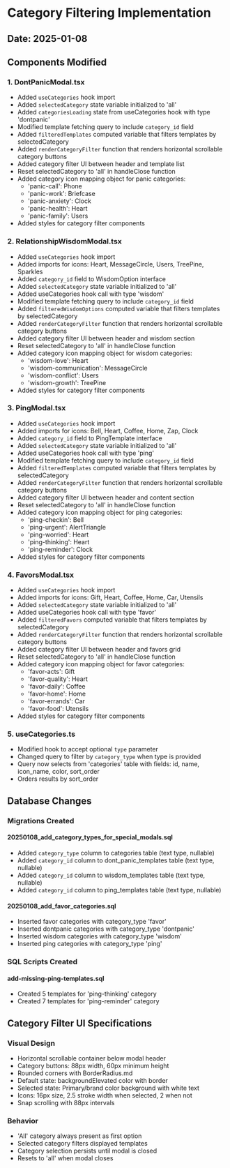 # Category Filtering Implementation

## Date: 2025-01-08

## Components Modified

### 1. DontPanicModal.tsx
- Added `useCategories` hook import
- Added `selectedCategory` state variable initialized to 'all'
- Added `categoriesLoading` state from useCategories hook with type 'dontpanic'
- Modified template fetching query to include `category_id` field
- Added `filteredTemplates` computed variable that filters templates by selectedCategory
- Added `renderCategoryFilter` function that renders horizontal scrollable category buttons
- Added category filter UI between header and template list
- Reset selectedCategory to 'all' in handleClose function
- Added category icon mapping object for panic categories:
  - 'panic-call': Phone
  - 'panic-work': Briefcase
  - 'panic-anxiety': Clock
  - 'panic-health': Heart
  - 'panic-family': Users
- Added styles for category filter components

### 2. RelationshipWisdomModal.tsx
- Added `useCategories` hook import
- Added imports for icons: Heart, MessageCircle, Users, TreePine, Sparkles
- Added `category_id` field to WisdomOption interface
- Added `selectedCategory` state variable initialized to 'all'
- Added useCategories hook call with type 'wisdom'
- Modified template fetching query to include `category_id` field
- Added `filteredWisdomOptions` computed variable that filters templates by selectedCategory
- Added `renderCategoryFilter` function that renders horizontal scrollable category buttons
- Added category filter UI between header and wisdom section
- Reset selectedCategory to 'all' in handleClose function
- Added category icon mapping object for wisdom categories:
  - 'wisdom-love': Heart
  - 'wisdom-communication': MessageCircle
  - 'wisdom-conflict': Users
  - 'wisdom-growth': TreePine
- Added styles for category filter components

### 3. PingModal.tsx
- Added `useCategories` hook import
- Added imports for icons: Bell, Heart, Coffee, Home, Zap, Clock
- Added `category_id` field to PingTemplate interface
- Added `selectedCategory` state variable initialized to 'all'
- Added useCategories hook call with type 'ping'
- Modified template fetching query to include `category_id` field
- Added `filteredTemplates` computed variable that filters templates by selectedCategory
- Added `renderCategoryFilter` function that renders horizontal scrollable category buttons
- Added category filter UI between header and content section
- Reset selectedCategory to 'all' in handleClose function
- Added category icon mapping object for ping categories:
  - 'ping-checkin': Bell
  - 'ping-urgent': AlertTriangle
  - 'ping-worried': Heart
  - 'ping-thinking': Heart
  - 'ping-reminder': Clock
- Added styles for category filter components

### 4. FavorsModal.tsx
- Added `useCategories` hook import
- Added imports for icons: Gift, Heart, Coffee, Home, Car, Utensils
- Added `selectedCategory` state variable initialized to 'all'
- Added useCategories hook call with type 'favor'
- Added `filteredFavors` computed variable that filters templates by selectedCategory
- Added `renderCategoryFilter` function that renders horizontal scrollable category buttons
- Added category filter UI between header and favors grid
- Reset selectedCategory to 'all' in handleClose function
- Added category icon mapping object for favor categories:
  - 'favor-acts': Gift
  - 'favor-quality': Heart
  - 'favor-daily': Coffee
  - 'favor-home': Home
  - 'favor-errands': Car
  - 'favor-food': Utensils
- Added styles for category filter components

### 5. useCategories.ts
- Modified hook to accept optional `type` parameter
- Changed query to filter by `category_type` when type is provided
- Query now selects from 'categories' table with fields: id, name, icon_name, color, sort_order
- Orders results by sort_order

## Database Changes

### Migrations Created

#### 20250108_add_category_types_for_special_modals.sql
- Added `category_type` column to categories table (text type, nullable)
- Added `category_id` column to dont_panic_templates table (text type, nullable)
- Added `category_id` column to wisdom_templates table (text type, nullable)
- Added `category_id` column to ping_templates table (text type, nullable)

#### 20250108_add_favor_categories.sql
- Inserted favor categories with category_type 'favor'
- Inserted dontpanic categories with category_type 'dontpanic'
- Inserted wisdom categories with category_type 'wisdom'
- Inserted ping categories with category_type 'ping'

### SQL Scripts Created

#### add-missing-ping-templates.sql
- Created 5 templates for 'ping-thinking' category
- Created 7 templates for 'ping-reminder' category

## Category Filter UI Specifications

### Visual Design
- Horizontal scrollable container below modal header
- Category buttons: 88px width, 60px minimum height
- Rounded corners with BorderRadius.md
- Default state: backgroundElevated color with border
- Selected state: Primary/brand color background with white text
- Icons: 16px size, 2.5 stroke width when selected, 2 when not
- Snap scrolling with 88px intervals

### Behavior
- 'All' category always present as first option
- Selected category filters displayed templates
- Category selection persists until modal is closed
- Resets to 'all' when modal closes